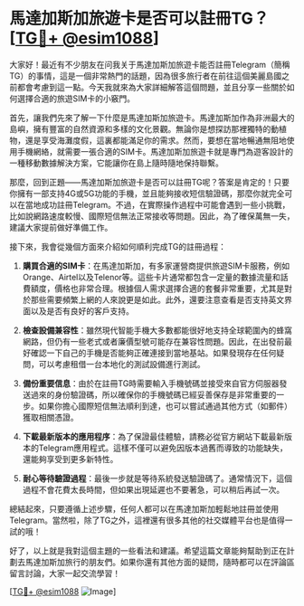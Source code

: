 # 馬達加斯加旅遊卡是否可以註冊TG？[[TG💪+ @esim1088](https://t.me/s/esim1088)]

大家好！最近有不少朋友在问我关于馬達加斯加旅遊卡能否註冊Telegram（簡稱TG）的事情，這是一個非常熱門的話題，因為很多旅行者在前往這個美麗島國之前都會考慮到這一點。今天我就來為大家詳細解答這個問題，並且分享一些關於如何選擇合適的旅遊SIM卡的小竅門。

首先，讓我們先來了解一下什麼是馬達加斯加旅遊卡。馬達加斯加作為非洲最大的島嶼，擁有豐富的自然資源和多樣的文化景觀。無論你是想探訪那裡獨特的動植物，還是享受海灘度假，這裏都能滿足你的需求。然而，要想在當地暢通無阻地使用手機網絡，就需要一張合適的SIM卡。馬達加斯加旅遊卡就是專門為遊客設計的一種移動數據解決方案，它能讓你在島上隨時隨地保持聯繫。

那麼，回到正題——馬達加斯加旅遊卡是否可以註冊TG呢？答案是肯定的！只要你擁有一部支持4G或5G功能的手機，並且能夠接收短信驗證碼，那麼你就完全可以在當地成功註冊Telegram。不過，在實際操作過程中可能會遇到一些小挑戰，比如說網路速度較慢、國際短信無法正常接收等問題。因此，為了確保萬無一失，建議大家提前做好準備工作。

接下來，我會從幾個方面來介紹如何順利完成TG的註冊過程：

1. **購買合適的SIM卡**：在馬達加斯加，有多家運營商提供旅遊SIM卡服務，例如Orange、Airtel以及Telenor等。這些卡片通常都包含一定量的數據流量和話費額度，價格也非常合理。根據個人需求選擇合適的套餐非常重要，尤其是對於那些需要頻繁上網的人來說更是如此。此外，還要注意查看是否支持英文界面以及是否有良好的客戶支持。

2. **檢查設備兼容性**：雖然現代智能手機大多數都能很好地支持全球範圍內的蜂窩網路，但仍有一些老式或者廉價型號可能存在兼容性問題。因此，在出發前最好確認一下自己的手機是否能夠正確連接到當地基站。如果發現存在任何疑問，可以考慮租借一台本地化的測試設備進行測試。

3. **備份重要信息**：由於在註冊TG時需要輸入手機號碼並接受來自官方伺服器發送過來的身份驗證碼，所以確保你的手機號碼已經妥善保存是非常重要的一步。如果你擔心國際短信無法順利到達，也可以嘗試通過其他方式（如郵件）獲取相關憑證。

4. **下載最新版本的應用程序**：為了保證最佳體驗，請務必從官方網站下載最新版本的Telegram應用程式。這樣不僅可以避免因版本過舊而導致的功能缺失，還能夠享受到更多新特性。

5. **耐心等待驗證過程**：最後一步就是等待系統發送驗證碼了。通常情況下，這個過程不會花費太長時間，但如果出現延遲也不要著急，可以稍后再試一次。

總結起來，只要遵循上述步驟，任何人都可以在馬達加斯加輕鬆地註冊並使用Telegram。當然啦，除了TG之外，這裡還有很多其他的社交媒體平台也是值得一試的哦！

好了，以上就是我對這個主題的一些看法和建議。希望這篇文章能夠幫助到正在計劃去馬達加斯加旅行的朋友們。如果你還有其他方面的疑問，隨時都可以在評論區留言討論，大家一起交流學習！

[[TG💪+ @esim1088](https://t.me/s/esim1088) ![Image](https://i.postimg.cc/4NQfJmqS/Snipaste-2025-05-13-00-14-12.png)]